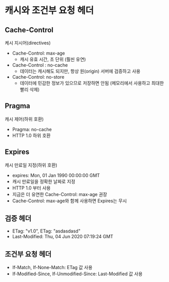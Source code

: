# 캐시와 조건부 요청 헤더

## Cache-Control
케시 지시어(directives)

- Cache-Control: max-age
  - 캐시 유효 시간, 초 단위 (훨씬 유연)
- Cache-Control : no-cache
  - 데이터는 캐시해도 되지만, 항상 원(origin) 서버에 검증하고 사용
- Cache-Control: no-store
  - 데이터에 민감한 정보가 있으므로 저장하면 안됨
  (메모리에서 사용하고 최대한 빨리 삭제)

## Pragma
캐시 제어(하위 호환)

- Pragma: no-cache
- HTTP 1.0 하위 호환

## Expires
캐시 만료일 지정(하위 호환)

- expires: Mon, 01 Jan 1990 00:00:00 GMT
- 캐시 만료일을 정확한 날짜로 지정
- HTTP 1.0 부터 사용
- 지금은 더 유연한 Cache-Control: max-age 권장
- Cache-Control: max-age와 함께 사용하면 Expires는 무시

## 검증 헤더

- ETag: "v1.0", ETag: "asdasdasd"
- Last-Modified: Thu, 04 Jun 2020 07:19:24 GMT

## 조건부 요청 헤더

- If-Match, If-None-Match: ETag 값 사용
- If-Modified-Since, If-Unmodified-Since: Last-Modified 값 사용
